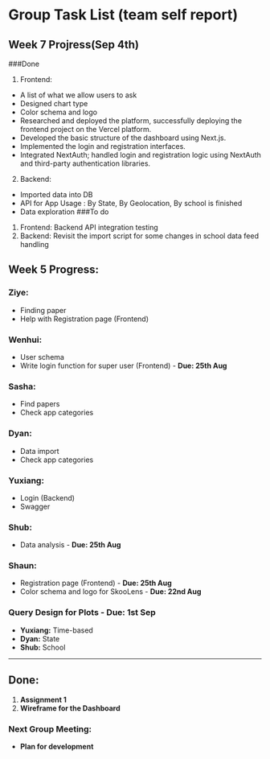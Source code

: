 # Group Task List (team self report)
## Week 7 Projress(Sep 4th)
###Done
1. Frontend:
- A list of what we allow users to ask
- Designed chart type
- Color schema and logo
- Researched and deployed the platform, successfully deploying the frontend project on the Vercel platform.
- Developed the basic structure of the dashboard using Next.js.
- Implemented the login and registration interfaces.
- Integrated NextAuth; handled login and registration logic using NextAuth and third-party authentication libraries.
2. Backend:
- Imported data into DB
- API for App Usage : By State, By Geolocation, By school is finished
- Data exploration
###To do
1. Frontend:
Backend API integration testing
2. Backend:
Revisit the import script for some changes in school data feed handling







## Week 5 Progress:

### Ziye:
- Finding paper
- Help with Registration page (Frontend)

### Wenhui:
- User schema
- Write login function for super user (Frontend) - **Due: 25th Aug**

### Sasha:
- Find papers
- Check app categories

### Dyan:
- Data import
- Check app categories

### Yuxiang:
- Login (Backend)
- Swagger

### Shub:
- Data analysis - **Due: 25th Aug**

### Shaun:
- Registration page (Frontend) - **Due: 25th Aug**
- Color schema and logo for SkooLens - **Due: 22nd Aug**

### Query Design for Plots - **Due: 1st Sep**
- **Yuxiang:** Time-based
- **Dyan:** State
- **Shub:** School

---
## Done:
1. **Assignment 1**
2. **Wireframe for the Dashboard**

### Next Group Meeting:
- **Plan for development**
